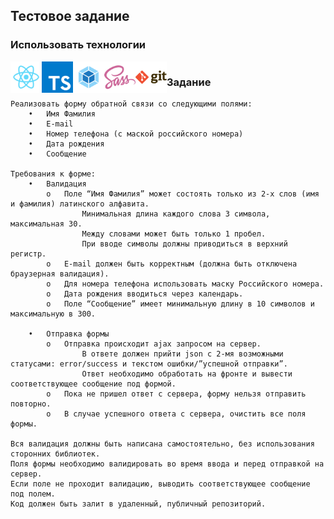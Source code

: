 ## Тестовое задание

### Использовать технологии

<img align="left" alt="React" width="50px" title="React" src="https://raw.githubusercontent.com/github/explore/80688e429a7d4ef2fca1e82350fe8e3517d3494d/topics/react/react.png" />
<img align="left" alt="Typescript" width="50px" title="Typescript" src="https://raw.githubusercontent.com/github/explore/80688e429a7d4ef2fca1e82350fe8e3517d3494d/topics/typescript/typescript.png" />
<img align="left" alt="Webpack" width="50px" title="Webpack" src="https://raw.githubusercontent.com/github/explore/80688e429a7d4ef2fca1e82350fe8e3517d3494d/topics/webpack/webpack.png" />
<img align="left" alt="SASS" width="50px" title="SASS" src="https://raw.githubusercontent.com/github/explore/80688e429a7d4ef2fca1e82350fe8e3517d3494d/topics/sass/sass.png" />
<img align="left" alt="Git" width="50px" title="Git" src="https://raw.githubusercontent.com/github/explore/80688e429a7d4ef2fca1e82350fe8e3517d3494d/topics/git/git.png" />

```

```

### Задание

```
Реализовать форму обратной связи со следующими полями:
    •	Имя Фамилия
    •	E-mail
    •	Номер телефона (с маской российского номера)
    •	Дата рождения
    •	Сообщение

Требования к форме:
    •	Валидация
        o	Поле “Имя Фамилия” может состоять только из 2-х слов (имя и фамилия) латинского алфавита.
                Минимальная длина каждого слова 3 символа, максимальная 30.
                Между словами может быть только 1 пробел.
                При вводе символы должны приводиться в верхний регистр.
        o	E-mail должен быть корректным (должна быть отключена браузерная валидация).
        o	Для номера телефона использовать маску Российского номера.
        o	Дата рождения вводиться через календарь.
        o	Поле “Сообщение” имеет минимальную длину в 10 символов и максимальную в 300.

    •	Отправка формы
        o	Отправка происходит ajax запросом на сервер.
                В ответе должен прийти json с 2-мя возможными статусами: error/success и текстом ошибки/”успешной отправки”.
                Ответ необходимо обработать на фронте и вывести соответствующее сообщение под формой.
        o	Пока не пришел ответ с сервера, форму нельзя отправить повторно.
        o	В случае успешного ответа с сервера, очистить все поля формы.

Вся валидация должны быть написана самостоятельно, без использования сторонних библиотек.
Поля формы необходимо валидировать во время ввода и перед отправкой на сервер.
Если поле не проходит валидацию, выводить соответствующее сообщение под полем.
Код должен быть залит в удаленный, публичный репозиторий.
```
